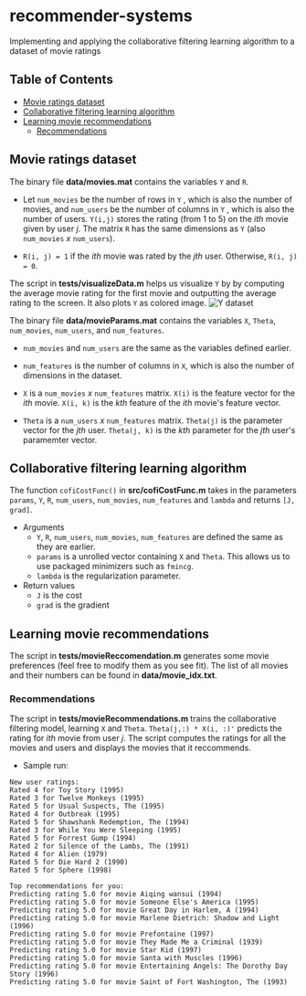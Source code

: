 # recommender-systems
Implementing and applying the collaborative filtering learning algorithm to a dataset of movie ratings

## Table of Contents
* [Movie ratings dataset](#movie-ratings-dataset)
* [Collaborative filtering learning algorithm](#collaborative-filtering-learning-algorithm)
* [Learning movie recommendations](#learning-movie-recommendations)
  * [Recommendations](#recommendations)

## Movie ratings dataset
The binary file **data/movies.mat** contains the variables ```Y```
and ```R```. 


* Let ```num_movies``` be the number of rows in ```Y```
, which is also the number of movies,
and ```num_users``` be the number of columns in ```Y```
, which is also the number of users.
```Y(i,j)``` stores the rating (from 1 to 5)
on the *ith* movie given by user *j*.
The matrix ```R``` has the same dimensions as ```Y```
(also ```num_movies``` *x* ```num_users```). 

* ```R(i, j) = 1``` if the *ith* movie was rated by the *jth* user.
Otherwise, ```R(i, j) = 0```.

The script in **tests/visualizeData.m** helps us visualize ```Y``` by
by computing the average movie rating for the first movie and outputting
the average rating to the screen. It also plots ```Y``` as colored image.
![Y dataset](figures/ratings.jpg)




The binary file **data/movieParams.mat** contains the variables
```X```, ```Theta```, ```num_movies```, ```num_users```, and
```num_features```. 


* ```num_movies``` and ```num_users``` are the same as the
variables defined earlier. 

* ```num_features``` is the number of columns in ```X```,
which is also the number of dimensions in the dataset.

* ```X``` is a ```num_movies``` *x* ```num_features``` matrix.
```X(i)``` is the feature vector for the *ith* movie.
```X(i, k)``` is the *kth* feature of the *ith* movie's feature vector.

* ```Theta``` is a ```num_users``` *x* ```num_features``` matrix.
```Theta(j)``` is the parameter vector for the *jth* user.
```Theta(j, k)``` is the *kth* parameter for the *jth* user's paramemter vector.



## Collaborative filtering learning algorithm
The function ```cofiCostFunc()``` in **src/cofiCostFunc.m** takes in the parameters
```params```, ```Y```, ```R```, ```num_users```, ```num_movies```, ```num_features```
and ```lambda``` and returns ```[J, grad]```.
* Arguments
  * ```Y```, ```R```, ```num_users```, ```num_movies```, ```num_features``` are defined
  the same as they are earlier.
  * ```params``` is a unrolled vector containing ```X``` and ```Theta```. This allows
  us to use packaged minimizers such as ```fmincg```.
  * ```lambda``` is the regularization parameter.
* Return values
  * ```J``` is the cost
  * ```grad``` is the gradient

## Learning movie recommendations
The script in **tests/movieReccomendation.m** generates some movie preferences (feel
free to modify them as you see fit). The list of all movies and their numbers can be
found in **data/movie_idx.txt**. 
### Recommendations
The script in **tests/movieRecommendations.m** trains the collaborative filtering model,
learning ```X``` and ```Theta```. ```Theta(j,:) * X(i, :)'``` predicts the rating for
*ith* movie from user *j*. The script computes the ratings for all the movies and users
and displays the movies that it reccommends.
* Sample run:
```
New user ratings:
Rated 4 for Toy Story (1995)
Rated 3 for Twelve Monkeys (1995)
Rated 5 for Usual Suspects, The (1995)
Rated 4 for Outbreak (1995)
Rated 5 for Shawshank Redemption, The (1994)
Rated 3 for While You Were Sleeping (1995)
Rated 5 for Forrest Gump (1994)
Rated 2 for Silence of the Lambs, The (1991)
Rated 4 for Alien (1979)
Rated 5 for Die Hard 2 (1990)
Rated 5 for Sphere (1998)

Top recommendations for you:
Predicting rating 5.0 for movie Aiqing wansui (1994)
Predicting rating 5.0 for movie Someone Else's America (1995)
Predicting rating 5.0 for movie Great Day in Harlem, A (1994)
Predicting rating 5.0 for movie Marlene Dietrich: Shadow and Light (1996)
Predicting rating 5.0 for movie Prefontaine (1997)
Predicting rating 5.0 for movie They Made Me a Criminal (1939)
Predicting rating 5.0 for movie Star Kid (1997)
Predicting rating 5.0 for movie Santa with Muscles (1996)
Predicting rating 5.0 for movie Entertaining Angels: The Dorothy Day Story (1996)
Predicting rating 5.0 for movie Saint of Fort Washington, The (1993)
```
